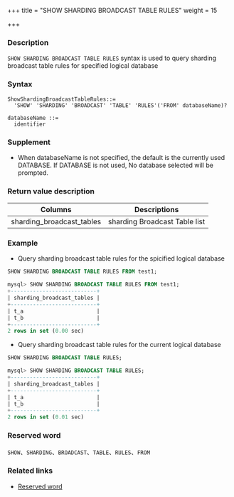 +++
title = "SHOW SHARDING BROADCAST TABLE RULES"
weight = 15

+++

### Description

`SHOW SHARDING BROADCAST TABLE RULES` syntax is used to query sharding broadcast table rules for specified logical database

### Syntax

```
ShowShardingBroadcastTableRules::=
  'SHOW' 'SHARDING' 'BROADCAST' 'TABLE' 'RULES'('FROM' databaseName)?

databaseName ::=
  identifier
```

### Supplement

- When databaseName is not specified, the default is the currently used DATABASE. If DATABASE is not used, No database selected will be prompted.

### Return value description

| Columns                  | Descriptions                    |
| -------------------------| --------------------------------|
| sharding_broadcast_tables| sharding Broadcast Table list   |

### Example

- Query sharding broadcast table rules for the spicified logical database

```sql
SHOW SHARDING BROADCAST TABLE RULES FROM test1;
```

```sql
mysql> SHOW SHARDING BROADCAST TABLE RULES FROM test1;
+---------------------------+
| sharding_broadcast_tables |
+---------------------------+
| t_a                       |
| t_b                       |
+---------------------------+
2 rows in set (0.00 sec)
```

- Query sharding broadcast table rules for the current logical database

```sql
SHOW SHARDING BROADCAST TABLE RULES;
```

```sql
mysql> SHOW SHARDING BROADCAST TABLE RULES;
+---------------------------+
| sharding_broadcast_tables |
+---------------------------+
| t_a                       |
| t_b                       |
+---------------------------+
2 rows in set (0.01 sec)
```

### Reserved word

`SHOW`、`SHARDING`、`BROADCAST`、`TABLE`、`RULES`、`FROM`

### Related links

- [Reserved word](/en/reference/distsql/syntax/reserved-word/)
